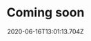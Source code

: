 ---
templateKey: case-study
title: Coming soon
projectId: Coming soon
projectId_bg: white
projectId_fc: black
impactNumber:
date: 2020-06-16T13:01:13.704Z
featuredimage: /img/aayush_blog.jpg
bannerImage: /img/GOSUGAM.gif
buttonText: Coming soon
---
